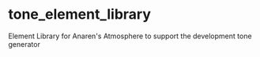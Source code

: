 # tone_element_library
Element Library for Anaren's Atmosphere to support the development tone generator
